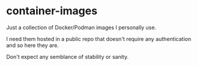 # container-images

Just a collection of Docker/Podman images I personally use.

I need them hosted in a public repo that doesn't require any authentication and so here they are.

Don't expect any semblance of stability or sanity.
